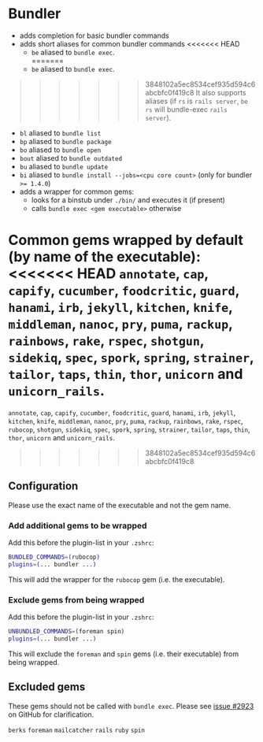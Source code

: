 # Bundler

- adds completion for basic bundler commands
- adds short aliases for common bundler commands
<<<<<<< HEAD
  - `be` aliased to `bundle exec`.  
=======
  - `be` aliased to `bundle exec`.
>>>>>>> 3848102a5ec8534cef935d594c6abcbfc0f419c8
    It also supports aliases (if `rs` is `rails server`, `be rs` will bundle-exec `rails server`).
  - `bl` aliased to `bundle list`
  - `bp` aliased to `bundle package`
  - `bo` aliased to `bundle open`
  - `bout` aliased to `bundle outdated`
  - `bu` aliased to `bundle update`
  - `bi` aliased to `bundle install --jobs=<cpu core count>` (only for bundler `>= 1.4.0`)
- adds a wrapper for common gems:
  - looks for a binstub under `./bin/` and executes it (if present)
  - calls `bundle exec <gem executable>` otherwise

Common gems wrapped by default (by name of the executable):
<<<<<<< HEAD
`annotate`, `cap`, `capify`, `cucumber`, `foodcritic`, `guard`, `hanami`, `irb`, `jekyll`, `kitchen`, `knife`, `middleman`, `nanoc`, `pry`, `puma`, `rackup`, `rainbows`, `rake`, `rspec`, `shotgun`, `sidekiq`, `spec`, `spork`, `spring`, `strainer`, `tailor`, `taps`, `thin`, `thor`, `unicorn` and `unicorn_rails`.
=======
`annotate`, `cap`, `capify`, `cucumber`, `foodcritic`, `guard`, `hanami`, `irb`, `jekyll`, `kitchen`, `knife`, `middleman`, `nanoc`, `pry`, `puma`, `rackup`, `rainbows`, `rake`, `rspec`, `rubocop`, `shotgun`, `sidekiq`, `spec`, `spork`, `spring`, `strainer`, `tailor`, `taps`, `thin`, `thor`, `unicorn` and `unicorn_rails`.
>>>>>>> 3848102a5ec8534cef935d594c6abcbfc0f419c8

## Configuration

Please use the exact name of the executable and not the gem name.

### Add additional gems to be wrapped

Add this before the plugin-list in your `.zshrc`:
```sh
BUNDLED_COMMANDS=(rubocop)
plugins=(... bundler ...)
```
This will add the wrapper for the `rubocop` gem (i.e. the executable).


### Exclude gems from being wrapped

Add this before the plugin-list in your `.zshrc`:
```sh
UNBUNDLED_COMMANDS=(foreman spin)
plugins=(... bundler ...)
```
This will exclude the `foreman` and `spin` gems (i.e. their executable) from being wrapped.

## Excluded gems

These gems should not be called with `bundle exec`. Please see [issue #2923](https://github.com/robbyrussell/oh-my-zsh/pull/2923) on GitHub for clarification.

`berks`
`foreman`
`mailcatcher`
`rails`
`ruby`
`spin`
